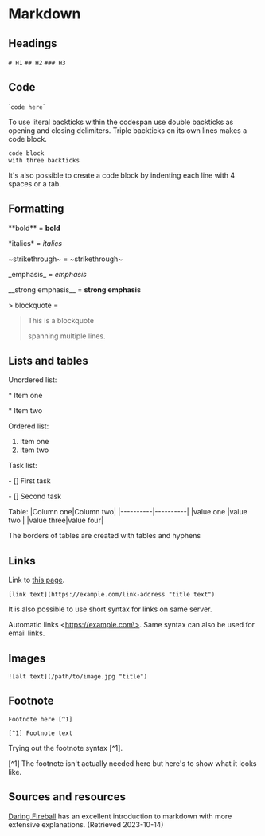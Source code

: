 # Markdown

## Headings

`# H1`
`## H2`
`### H3`

## Code

\``code here`\`

To use literal backticks within the codespan use double backticks as opening and closing delimiters. Triple backticks on its own lines makes a code block.

```
code block
with three backticks
```

It's also possible to create a code block by indenting each line with 4 spaces or a tab.

## Formatting

\*\*bold\*\* = **bold**

\*italics\* = *italics*

\~strikethrough\~ = ~strikethrough~

\_emphasis\_ = _emphasis_

\_\_strong emphasis\_\_ = __strong emphasis__

\> blockquote =

> This is a blockquote
>
> spanning multiple lines.

## Lists and tables

Unordered list:

\* Item one

\* Item two

Ordered list:

1. Item one
2. Item two

Task list:

\- \[\] First task

\- \[\] Second task

Table:
|Column one|Column two|
|----------|----------|
|value one |value two |
|value three|value four|

The borders of tables are created with tables and hyphens

## Links

Link to [this page](https://github.com/rumnoodle/docs/blob/main/formatting-and-templating/markdown.md "markdown syntax document").

```
[link text](https://example.com/link-address "title text")
```

It is also possible to use short syntax for links on same server.

Automatic links \<https://example.com\>. Same syntax can also be used for email links.
## Images

```
![alt text](/path/to/image.jpg "title")
```

## Footnote

```
Footnote here [^1]

[^1] Footnote text
```

Trying out the footnote syntax [^1].

[^1] The footnote isn't actually needed here but here's to show what it looks like.

## Sources and resources

[Daring Fireball](https://daringfireball.net/projects/markdown/syntax "Daring fireball's markdown syntax page") has an excellent introduction to markdown with more extensive explanations. (Retrieved 2023-10-14)
